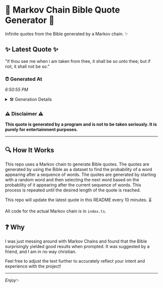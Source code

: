 # 📖 Markov Chain Bible Quote Generator 📖

Infinite quotes from the Bible generated by a Markov chain. ✨

## ✨ Latest Quote ✨
"if thou see me when i am taken from thee, it shall be so unto thee; but if not, it shall not be so."

### ⏰ Generated At
*6:50:55 PM*

<details>
    <summary>🛠️ Generation Details</summary>
    <p>
        <strong>🌱 Seed:</strong> if<br>
        <strong>🔄 Iterations:</strong> 23<br>
        <strong>📜 Context History:</strong><br>[ if ]: thou<br>[ if, thou ]: see<br>[ if, thou, see ]: me<br>[ if, thou, see, me ]: when<br>[ if, thou, see, me, when ]: i<br>[ if, thou, see, me, when, i ]: am<br>[ thou, see, me, when, i, am ]: taken<br>[ see, me, when, i, am, taken ]: from<br>[ me, when, i, am, taken, from ]: thee,<br>[ when, i, am, taken, from, thee, ]: it<br>[ i, am, taken, from, thee,, it ]: shall<br>[ am, taken, from, thee,, it, shall ]: be<br>[ taken, from, thee,, it, shall, be ]: so<br>[ from, thee,, it, shall, be, so ]: unto<br>[ thee,, it, shall, be, so, unto ]: thee;<br>[ it, shall, be, so, unto, thee; ]: but<br>[ shall, be, so, unto, thee;, but ]: if<br>[ be, so, unto, thee;, but, if ]: not,<br>[ so, unto, thee;, but, if, not, ]: it<br>[ unto, thee;, but, if, not,, it ]: shall<br>[ thee;, but, if, not,, it, shall ]: not<br>[ but, if, not,, it, shall, not ]: be<br>[ if, not,, it, shall, not, be ]: so.<br>
    </p>
</details>

### ⚠️ Disclaimer ⚠️
**This quote is generated by a program and is not to be taken seriously. It is purely for entertainment purposes.**

---

## 🔍 How It Works

This repo uses a Markov chain to generate Bible quotes. The quotes are generated by using the Bible as a dataset to find the probability of a word appearing after a sequence of words. The quotes are generated by starting with a random word and then selecting the next word based on the probability of it appearing after the current sequence of words. This process is repeated until the desired length of the quote is reached.

This repo will update the latest quote in this README every 10 minutes. ⏳

All code for the actual Markov chain is in `index.ts`.

## ❓ Why

I was just messing around with Markov Chains and found that the Bible surprisingly yielded good results when prompted. 
It was suggested by a friend, and I am in no way christian.

Feel free to adjust the text further to accurately reflect your intent and experience with the project!

---

*Enjoy*✨
